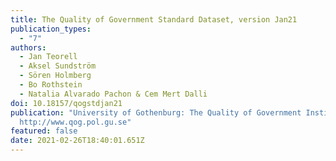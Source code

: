 ```yaml
---
title: The Quality of Government Standard Dataset, version Jan21
publication_types:
  - "7"
authors:
  - Jan Teorell
  - Aksel Sundström
  - Sören Holmberg
  - Bo Rothstein
  - Natalia Alvarado Pachon & Cem Mert Dalli
doi: 10.18157/qogstdjan21
publication: "University of Gothenburg: The Quality of Government Institute,
  http://www.qog.pol.gu.se"
featured: false
date: 2021-02-26T18:40:01.651Z
---
```


